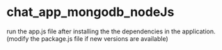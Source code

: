 # chat_app_mongodb_nodeJs

run the app.js file after installing the the dependencies in the application.(modify the package.js file if new versions are available)
